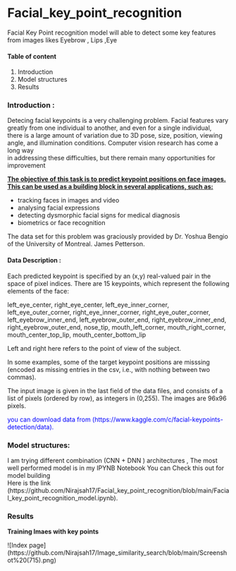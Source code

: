 # Facial_key_point_recognition
Facial Key Point recognition model will able to detect some key features from images likes Eyebrow , Lips ,Eye

#### Table of content 
1. Introduction
2. Model structures
3. Results

### Introduction :
Detecing facial keypoints is a very challenging problem.  Facial features vary greatly from one individual to another, and even for a single individual,<br>
there is a large amount of variation due to 3D pose, size, position, viewing angle, and illumination conditions. Computer vision research has come a long way<br>
in addressing these difficulties, but there remain many opportunities for improvement<br>

<p><strong><u>The objective of this task is to predict keypoint positions on face images. This can be used as a building block in several applications, such as:</u></strong><p>
<ul>
<li>tracking faces in images and video</li>
<li>analysing facial expressions</li>
<li>detecting dysmorphic facial signs for medical diagnosis</li>
<li>biometrics or face recognition</li>
</ul>The data set for this problem was graciously provided by Dr. Yoshua Bengio of the University of Montreal. James Petterson.
<br>
<h4>Data Description :</h4>
<p>Each predicted keypoint is specified by an (x,y) real-valued pair in the space of pixel indices. There are 15 keypoints, which represent the following elements of the face:

left_eye_center, right_eye_center, left_eye_inner_corner, left_eye_outer_corner, right_eye_inner_corner, right_eye_outer_corner, left_eyebrow_inner_end, left_eyebrow_outer_end, right_eyebrow_inner_end, right_eyebrow_outer_end, nose_tip, mouth_left_corner, mouth_right_corner, mouth_center_top_lip, mouth_center_bottom_lip

Left and right here refers to the point of view of the subject.

In some examples, some of the target keypoint positions are misssing (encoded as missing entries in the csv, i.e., with nothing between two commas).

The input image is given in the last field of the data files, and consists of a list of pixels (ordered by row), as integers in (0,255). The images are 96x96 pixels.</p>

<p style='color:blue;'> you can download data from (https://www.kaggle.com/c/facial-keypoints-detection/data).</p>
<h3> Model structures:</h3>
<p> I am trying different combination (CNN + DNN ) architectures , The most well performed model is in my IPYNB Notebook You can Check this out for model building <br>
 Here is the link (https://github.com/Nirajsah17/Facial_key_point_recognition/blob/main/Facial_key_point_recognition_model.ipynb).
</p>
<h3>Results</h3>
<p><strong>Training Imaes with key points</strong></p>
![Index page](https://github.com/Nirajsah17/Image_similarity_search/blob/main/Screenshot%20(715).png)

